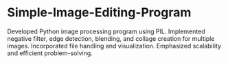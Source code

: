 # Simple-Image-Editing-Program
Developed Python image processing program using PIL. Implemented negative filter, edge detection, blending, and collage creation for multiple images. Incorporated file handling and visualization. Emphasized scalability and efficient problem-solving.
